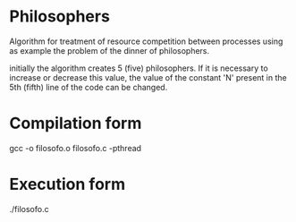 # Philosophers
Algorithm for treatment of resource competition between processes using as example the problem of the dinner of philosophers.

initially the algorithm creates 5 (five) philosophers. If it is necessary to increase or decrease this value, the value of the constant 'N' present in the 5th (fifth) line of the code can be changed.

# Compilation form

gcc -o filosofo.o filosofo.c -pthread

# Execution form

./filosofo.c
